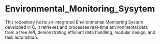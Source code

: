 # Environmental_Monitoring_Sysytem
This repository hosts an Integrated Environmental Monitoring System developed in C. It retrieves and processes real-time environmental data from a free API, demonstrating efficient data handling, modular design, and task automation.
